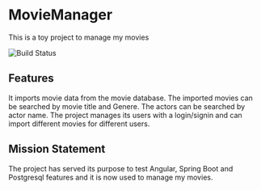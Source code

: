 # MovieManager
This is a toy project to manage my movies

![Build Status](https://travis-ci.org/Angular2Guy/MovieManager.svg?branch=master)

## Features
It imports movie data from the movie database. The imported movies can be searched by movie title and Genere. 
The actors can be searched by actor name.
The project manages its users with a login/signin and can import different movies for different users. 

## Mission Statement
The project has served its purpose to test Angular, Spring Boot and Postgresql features and it is now used to manage my movies.

